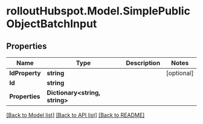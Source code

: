 # rolloutHubspot.Model.SimplePublicObjectBatchInput

## Properties

Name | Type | Description | Notes
------------ | ------------- | ------------- | -------------
**IdProperty** | **string** |  | [optional] 
**Id** | **string** |  | 
**Properties** | **Dictionary&lt;string, string&gt;** |  | 

[[Back to Model list]](../README.md#documentation-for-models) [[Back to API list]](../README.md#documentation-for-api-endpoints) [[Back to README]](../README.md)

